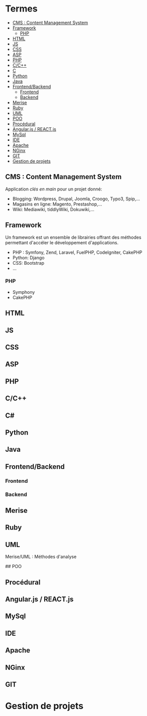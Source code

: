# Termes

<!-- MarkdownTOC -->

  - [CMS : Content Management System](#cms--content-management-system)
  - [Framework](#framework)
    - [PHP](#php)
  - [HTML](#html)
  - [JS](#js)
  - [CSS](#css)
  - [ASP](#asp)
  - [PHP](#php-1)
  - [C/C++](#cc)
  - [C](#c)
  - [Python](#python)
  - [Java](#java)
  - [Frontend/Backend](#frontendbackend)
    - [Frontend](#frontend)
    - [Backend](#backend)
  - [Merise](#merise)
  - [Ruby](#ruby)
  - [UML](#uml)
  - [POO](#poo)
  - [Procédural](#procédural)
  - [Angular.js / REACT.js](#angularjs--reactjs)
  - [MySql](#mysql)
  - [IDE](#ide)
  - [Apache](#apache)
  - [NGinx](#nginx)
  - [GIT](#git)
- [Gestion de projets](#gestion-de-projets)

<!-- /MarkdownTOC -->

<a name="cms--content-management-system"></a>
## CMS : Content Management System

Application _clés en main_ pour un projet donné:

  - Blogging: Wordpress, Drupal, Joomla, Croogo, Typo3, Spip,...
  - Magasins en ligne: Magento, Prestashop,...
  - Wiki: Mediawiki, tiddlyWiki, Dokuwiki,...

<a name="framework"></a>
## Framework

Un framework est un ensemble de librairies offrant des méthodes permettant d'accéler le développement d'applications.

  - PHP : Symfony, Zend, Laravel, FuelPHP, CodeIgniter, CakePHP
  - Python: Django
  - CSS: Bootstrap
  - ...

<a name="php"></a>
### PHP
  - Symphony
  - CakePHP

<a name="html"></a>
## HTML


<a name="js"></a>
## JS


<a name="css"></a>
## CSS


<a name="asp"></a>
## ASP


<a name="php-1"></a>
## PHP


<a name="cc"></a>
## C/C++


<a name="c"></a>
## C#


<a name="python"></a>
## Python


<a name="java"></a>
## Java


<a name="frontendbackend"></a>
## Frontend/Backend


<a name="frontend"></a>
### Frontend


<a name="backend"></a>
### Backend


<a name="merise"></a>
## Merise


<a name="ruby"></a>
## Ruby


<a name="uml"></a>
## UML
Merise/UML : Méthodes d'analyse

<a name="poo"></a>
## POO


<a name="procédural"></a>
## Procédural


<a name="angularjs--reactjs"></a>
## Angular.js / REACT.js


<a name="mysql"></a>
## MySql

<a name="ide"></a>
## IDE

<a name="apache"></a>
## Apache


<a name="nginx"></a>
## NGinx


<a name="git"></a>
## GIT

<a name="gestion-de-projets"></a>
# Gestion de projets